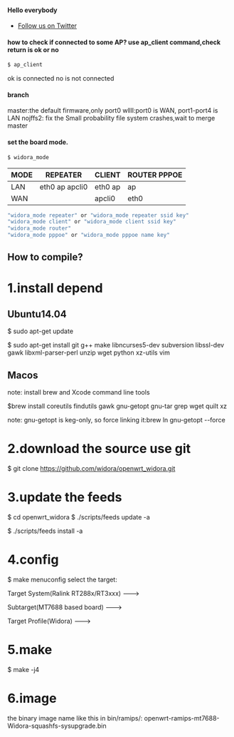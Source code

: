 #### Hello everybody
  * [Follow us on Twitter](https://twitter.com/mangogeek/)
#### how to check if connected to some AP? use ap_client command,check return is ok or no
``` sh
$ ap_client
```
ok is connected
no is not connected
#### branch
master:the default firmware,only port0
wllll:port0 is WAN, port1-port4 is LAN
nojffs2: fix the Small probability file system crashes,wait to merge master

#### set the board mode.
```sh
$ widora_mode
```
| MODE |   REPEATER     |  CLIENT  | ROUTER PPPOE |
|---|---|---|---|
LAN  | eth0 ap apcli0 | eth0  ap | ap           |
WAN  |                | apcli0   | eth0         |
```sh
"widora_mode repeater" or "widora_mode repeater ssid key"
"widora_mode client" or "widora_mode client ssid key"
"widora_mode router"
"widora_mode pppoe" or "widora_mode pppoe name key"
```
## How to compile?
# 1.install depend
## Ubuntu14.04
$ sudo apt-get update

$ sudo apt-get install git g++ make libncurses5-dev subversion libssl-dev gawk libxml-parser-perl unzip wget python xz-utils vim
## Macos
note: install brew and Xcode command line tools

$brew install coreutils findutils gawk gnu-getopt gnu-tar grep wget quilt xz

note: gnu-getopt is keg-only, so force linking it:brew ln gnu-getopt --force

# 2.download the source use git
$ git clone https://github.com/widora/openwrt_widora.git
# 3.update the feeds
$ cd openwrt_widora
$ ./scripts/feeds update -a

$ ./scripts/feeds install -a
# 4.config
$ make menuconfig
select the target:

Target System(Ralink RT288x/RT3xxx) --->

Subtarget(MT7688 based board) --->

Target Profile(Widora) --->

# 5.make
$ make -j4
# 6.image
the binary image name like this in bin/ramips/:
openwrt-ramips-mt7688-Widora-squashfs-sysupgrade.bin

